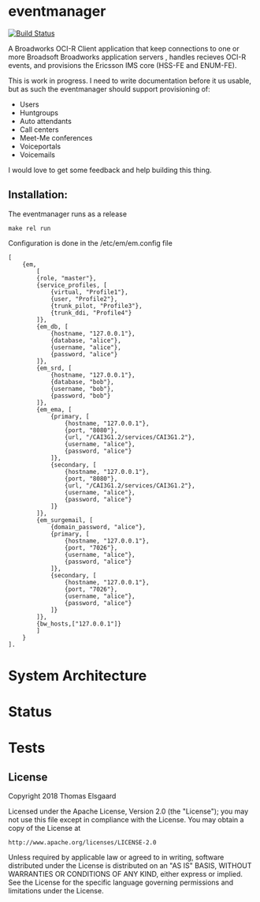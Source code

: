# eventmanager
[![Build Status](https://travis-ci.org/timezone4/eventmanager.svg)](https://travis-ci.org/timezone4/eventmanager)

A Broadworks OCI-R Client application that keep connections to one or more Broadsoft Broadworks application servers
, handles recieves OCI-R events, and provisions the Ericsson IMS core (HSS-FE and ENUM-FE).

This is work in progress. I need to write documentation before it us
usable, but as such the eventmanager should support provisioning of:

  - Users
  - Huntgroups
  - Auto attendants
  - Call centers
  - Meet-Me conferences
  - Voiceportals
  - Voicemails

I would love to get some feedback and help building this thing.

## Installation:
The eventmanager runs as a release
```
make rel run

```

Configuration is done in the /etc/em/em.config file
```
[
    {em,
        [
        {role, "master"},
        {service_profiles, [
            {virtual, "Profile1"},
            {user, "Profile2"},
            {trunk_pilot, "Profile3"},
            {trunk_ddi, "Profile4"}
        ]},
        {em_db, [
            {hostname, "127.0.0.1"},
            {database, "alice"},
            {username, "alice"},
            {password, "alice"}
        ]},
        {em_srd, [
            {hostname, "127.0.0.1"},
            {database, "bob"},
            {username, "bob"},
            {password, "bob"}
        ]},
        {em_ema, [
            {primary, [
                {hostname, "127.0.0.1"},
                {port, "8080"},
                {url, "/CAI3G1.2/services/CAI3G1.2"},
                {username, "alice"},
                {password, "alice"}
            ]},
            {secondary, [
                {hostname, "127.0.0.1"},
                {port, "8080"},
                {url, "/CAI3G1.2/services/CAI3G1.2"},
                {username, "alice"},
                {password, "alice"}
            ]}
        ]},
        {em_surgemail, [
            {domain_password, "alice"},
            {primary, [
                {hostname, "127.0.0.1"},
                {port, "7026"},
                {username, "alice"},
                {password, "alice"}
            ]},
            {secondary, [
                {hostname, "127.0.0.1"},
                {port, "7026"},
                {username, "alice"},
                {password, "alice"}
            ]}
        ]},        
        {bw_hosts,["127.0.0.1"]}
        ]
    }
].

```

# System Architecture

# Status

# Tests

## License

Copyright 2018 Thomas Elsgaard

Licensed under the Apache License, Version 2.0 (the "License");
you may not use this file except in compliance with the License.
You may obtain a copy of the License at

    http://www.apache.org/licenses/LICENSE-2.0

Unless required by applicable law or agreed to in writing, software
distributed under the License is distributed on an "AS IS" BASIS,
WITHOUT WARRANTIES OR CONDITIONS OF ANY KIND, either express or implied.
See the License for the specific language governing permissions and
limitations under the License.
